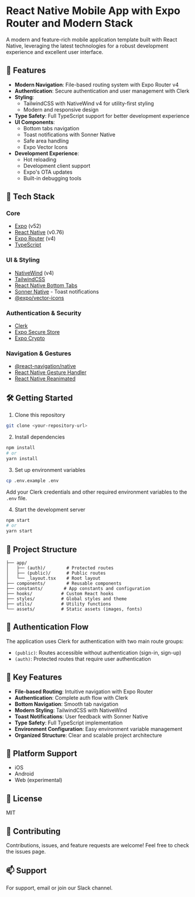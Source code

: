 # React Native Mobile App with Expo Router and Modern Stack

A modern and feature-rich mobile application template built with React Native, leveraging the latest technologies for a robust development experience and excellent user interface.

## 🚀 Features

- **Modern Navigation**: File-based routing system with Expo Router v4
- **Authentication**: Secure authentication and user management with Clerk
- **Styling**:
  - TailwindCSS with NativeWind v4 for utility-first styling
  - Modern and responsive design
- **Type Safety**: Full TypeScript support for better development experience
- **UI Components**:
  - Bottom tabs navigation
  - Toast notifications with Sonner Native
  - Safe area handling
  - Expo Vector Icons
- **Development Experience**:
  - Hot reloading
  - Development client support
  - Expo's OTA updates
  - Built-in debugging tools

## 📱 Tech Stack

### Core

- [Expo](https://expo.dev/) (v52)
- [React Native](https://reactnative.dev/) (v0.76)
- [Expo Router](https://docs.expo.dev/routing/introduction/) (v4)
- [TypeScript](https://www.typescriptlang.org/)

### UI & Styling

- [NativeWind](https://www.nativewind.dev/) (v4)
- [TailwindCSS](https://tailwindcss.com/)
- [React Native Bottom Tabs](https://github.com/callstackincubator/react-native-bottom-tabs)
- [Sonner Native](https://github.com/sonner-native) - Toast notifications
- [@expo/vector-icons](https://docs.expo.dev/guides/icons/)

### Authentication & Security

- [Clerk](https://clerk.com/)
- [Expo Secure Store](https://docs.expo.dev/versions/latest/sdk/securestore/)
- [Expo Crypto](https://docs.expo.dev/versions/latest/sdk/crypto/)

### Navigation & Gestures

- [@react-navigation/native](https://reactnavigation.org/)
- [React Native Gesture Handler](https://docs.swmansion.com/react-native-gesture-handler/)
- [React Native Reanimated](https://docs.swmansion.com/react-native-reanimated/)

## 🛠️ Getting Started

1. Clone this repository

```bash
git clone <your-repository-url>
```

2. Install dependencies

```bash
npm install
# or
yarn install
```

3. Set up environment variables

```bash
cp .env.example .env
```

Add your Clerk credentials and other required environment variables to the `.env` file.

4. Start the development server

```bash
npm start
# or
yarn start
```

## 📁 Project Structure

```
├── app/
│   ├── (auth)/        # Protected routes
│   ├── (public)/      # Public routes
│   └── _layout.tsx    # Root layout
├── components/        # Reusable components
├── constants/        # App constants and configuration
├── hooks/           # Custom React hooks
├── styles/          # Global styles and theme
├── utils/           # Utility functions
└── assets/          # Static assets (images, fonts)
```

## 🔐 Authentication Flow

The application uses Clerk for authentication with two main route groups:

- `(public)`: Routes accessible without authentication (sign-in, sign-up)
- `(auth)`: Protected routes that require user authentication

## 🎯 Key Features

- **File-based Routing**: Intuitive navigation with Expo Router
- **Authentication**: Complete auth flow with Clerk
- **Bottom Navigation**: Smooth tab navigation
- **Modern Styling**: TailwindCSS with NativeWind
- **Toast Notifications**: User feedback with Sonner Native
- **Type Safety**: Full TypeScript implementation
- **Environment Configuration**: Easy environment variable management
- **Organized Structure**: Clear and scalable project architecture

## 📱 Platform Support

- iOS
- Android
- Web (experimental)

## 📄 License

MIT

## 🤝 Contributing

Contributions, issues, and feature requests are welcome! Feel free to check the issues page.

## 📫 Support

For support, email <your-email> or join our Slack channel.
